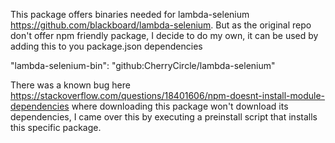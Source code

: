 This package offers binaries needed for lambda-selenium https://github.com/blackboard/lambda-selenium.
But as the original repo don't offer npm friendly package, I decide to do my own, it can be used by adding this to you package.json dependencies

"lambda-selenium-bin": "github:CherryCircle/lambda-selenium"

There was a known bug here https://stackoverflow.com/questions/18401606/npm-doesnt-install-module-dependencies where downloading this package won't download its dependencies, I came over this by executing a preinstall script that installs this specific package.
